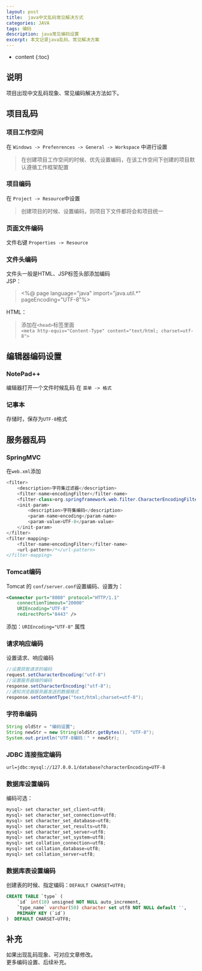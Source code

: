 ```yaml
---
layout: post
title:  java中文乱码常见解决方式
categories: JAVA
tags: 编码
description: java常见编码设置
excerpt: 本文记录java乱码、常见解决方案
---
```


* content
{:toc}

## 说明
  项目出现中文乱码现象、常见编码解决方法如下。
## 项目乱码
### 项目工作空间
在 `Windows -> Prefenrences -> General -> Workspace` 中进行设置
> 在创建项目工作空间的时候、优先设置编码，在该工作空间下创建的项目默认遵循工作框架配置

### 项目编码
在 `Project -> Resource`中设置
> 创建项目的时候、设置编码，则项目下文件都将会和项目统一

### 页面文件编码
文件右键 `Properties -> Resource`

### 文件头编码
文件头一般是HTML、JSP标签头部添加编码  
JSP：  
> <%@ page language="java" import="java.util.*" pageEncoding="UTF-8"%>
 
HTML：
> 添加在`<head>`标签里面  
> `<meta http-equiv="Content-Type" content="text/html; charset=utf-8"> `

## 编辑器编码设置
### NotePad++
编辑器打开一个文件时候乱码
在 `菜单 -> 格式`

### 记事本
存储时，保存为`UTF-8`格式
 
## 服务器乱码
### SpringMVC
在`web.xml`添加
```java
<filter>
	<description>字符集过滤器</description>
	<filter-name>encodingFilter</filter-name>
	<filter-class>org.springframework.web.filter.CharacterEncodingFilter</filter-class>
	<init-param>
		<description>字符集编码</description>
		<param-name>encoding</param-name>
		<param-value>UTF-8</param-value>
	</init-param>
</filter>
<filter-mapping>
	<filter-name>encodingFilter</filter-name>
	<url-pattern>/*</url-pattern>
</filter-mapping>
```
### Tomcat编码
Tomcat 的 `conf/server.conf`设置编码、设置为：
```xml
<Connector port="8080" protocol="HTTP/1.1"
	connectionTimeout="20000" 
	URIEncoding="UTF-8"
	redirectPort="8443" />
```

添加：`URIEncoding="UTF-8"` 属性

### 请求响应编码
设置请求、响应编码
```java
//设置获取请求的编码
request.setCharacterEncoding("utf-8")
//设置服务器端的编码
response.setCharacterEncoding("utf-8");
//通知浏览器服务器发送的数据格式
response.setContentType("text/html;charset=utf-8");
```
### 字符串编码
```java
String oldStr = "编码设置";
String newStr = new String(oldStr.getBytes(), "UTF-8");  
System.out.println("UTF-8编码：" + newStr);
```
### JDBC 连接指定编码
```xml
url=jdbc:mysql://127.0.0.1/database?characterEncoding=UTF-8
```
### 数据库设置编码
编码可选：
```java
mysql> set character_set_client=utf8;
mysql> set character_set_connection=utf8;
mysql> set character_set_database=utf8;
mysql> set character_set_results=utf8;
mysql> set character_set_server=utf8;
mysql> set character_set_system=utf8;
mysql> set collation_connection=utf8;
mysql> set collation_database=utf8;
mysql> set collation_server=utf8;
```
### 数据库表设置编码
创建表的时候、指定编码：`DEFAULT CHARSET=UTF8;`
```sql
CREATE TABLE `type` ( 
	`id` int(10) unsigned NOT NULL auto_increment,
	`type_name` varchar(50) character set utf8 NOT NULL default '',
	PRIMARY KEY (`id`) 
)  DEFAULT CHARSET=UTF8; 
```

## 补充
如果出现乱码现象、可对应文章修改。  
更多编码设置、后续补充。